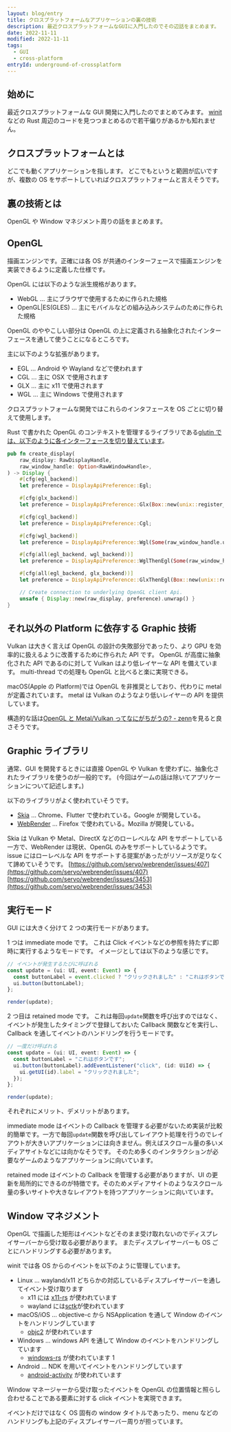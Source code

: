 ```yaml
---
layout: blog/entry
title: クロスプラットフォームなアプリケーションの裏の技術
description: 最近クロスプラットフォームなGUIに入門したのでその辺話をまとめます。
date: 2022-11-11
modified: 2022-11-11
tags:
  - GUI
  - cross-platform
entryId: underground-of-crossplatform
---
```


## 始めに

最近クロスプラットフォームな GUI 開発に入門したのでまとめてみます。
[winit](https://github.com/rust-windowing/winit) などの Rust 周辺のコードを見つつまとめるので若干偏りがあるかも知れません。

## クロスプラットフォームとは

どこでも動くアプリケーションを指します。
どこでもというと範囲が広いですが、複数の OS をサポートしていればクロスプラットフォームと言えそうです。

## 裏の技術とは

OpenGL や Window マネジメント周りの話をまとめます。

## OpenGL

描画エンジンです。正確には各 OS が共通のインターフェースで描画エンジンを実装できるように定義した仕様です。

OpenGL には以下のような派生規格があります。

- WebGL ... 主にブラウザで使用するために作られた規格
- OpenGL|ES(GLES) ... 主にモバイルなどの組み込みシステムのために作られた規格

OpenGL のややこしい部分は OpenGL の上に定義される抽象化されたインターフェースを通して使うことになるところです。

主に以下のような拡張があります。

- EGL ... Android や Wayland などで使われます
- CGL ... 主に OSX で使用されます
- GLX ... 主に x11 で使用されます
- WGL ... 主に Windows で使用されます

クロスプラットフォームな開発ではこれらのインタフェースを OS ごとに切り替えて使用します。

Rust で書かれた OpenGL のコンテキストを管理するライブラリである[glutin では、以下のように各インターフェースを切り替えています](https://github.com/rust-windowing/glutin/blob/79935ed18530fcc74cd2d0947e6c907d94beadfc/glutin_examples/src/lib.rs#L272-L297)。

```rust
pub fn create_display(
    raw_display: RawDisplayHandle,
    raw_window_handle: Option<RawWindowHandle>,
) -> Display {
    #[cfg(egl_backend)]
    let preference = DisplayApiPreference::Egl;

    #[cfg(glx_backend)]
    let preference = DisplayApiPreference::Glx(Box::new(unix::register_xlib_error_hook));

    #[cfg(cgl_backend)]
    let preference = DisplayApiPreference::Cgl;

    #[cfg(wgl_backend)]
    let preference = DisplayApiPreference::Wgl(Some(raw_window_handle.unwrap()));

    #[cfg(all(egl_backend, wgl_backend))]
    let preference = DisplayApiPreference::WglThenEgl(Some(raw_window_handle.unwrap()));

    #[cfg(all(egl_backend, glx_backend))]
    let preference = DisplayApiPreference::GlxThenEgl(Box::new(unix::register_xlib_error_hook));

    // Create connection to underlying OpenGL client Api.
    unsafe { Display::new(raw_display, preference).unwrap() }
}
```

## それ以外の Platform に依存する Graphic 技術

Vulkan は大きく言えば OpenGL の設計の失敗部分であったり、より GPU を効率的に扱えるように改善するために作られた API です。
OpenGL が高度に抽象化された API であるのに対して Vulkan はより低レイヤーな API を備えています。
multi-thread での処理も OpenGL と比べると楽に実現できる。

macOS(Apple の Platform)では OpenGL を非推奨としており、代わりに metal が定義されています。
metal は Vulkan のようなより低いレイヤーの API を提供しています。

構造的な話は[OpenGL と Metal/Vulkan ってなにがちがうの? - zenn](https://zenn.dev/n0mimono/articles/0b1c1b5f2a2549)を見ると良さそうです。

## Graphic ライブラリ

通常、GUI を開発するときには直接 OpenGL や Vulkan を使わずに、抽象化されたライブラリを使うのが一般的です。
(今回はゲームの話は除いてアプリケーションについて記述します。)

以下のライブラリがよく使われていそうです。

- [Skia](https://github.com/google/skia) ... Chrome、Flutter で使われている。Google が開発している。
- [WebRender](https://github.com/servo/webrender) ... Firefox で使われている。Mozilla が開発している。

Skia は Vulkan や Metal、DirectX などのローレベルな API をサポートしている一方で、WebRender は現状、OpenGL のみをサポートしているようです。
issue にはローレベルな API をサポートする提案があったがリソースが足りなくて諦めていそうです。
[https://github.com/servo/webrender/issues/407](https://github.com/servo/webrender/issues/407)
[https://github.com/servo/webrender/issues/3453](https://github.com/servo/webrender/issues/3453)

## 実行モード

GUI には大きく分けて 2 つの実行モードがあります。

1 つは immediate mode です。
これは Click イベントなどの参照を持たずに即時に実行するようなモードです。
イメージとしては以下のような感じです。

```ts
// イベントが発生するたびに呼ばれる
const update = (ui: UI, event: Event) => {
  const buttonLabel = event.clicked ? "クリックされました" : "これはボタンです";
  ui.button(buttonLabel);
};

render(update);
```

2 つ目は retained mode です。
これは毎回`update`関数を呼び出すのではなく、イベントが発生したタイミングで登録しておいた Callback 関数などを実行し、Callback を通してイベントのハンドリングを行うモードです。

```ts
// 一度だけ呼ばれる
const update = (ui: UI, event: Event) => {
  const buttonLabel = "これはボタンです";
  ui.button(buttonLabel).addEventListener("click", (id: UiId) => {
    ui.getUI(id).label = "クリックされました";
  });
};

render(update);
```

それぞれにメリット、デメリットがあります。

immediate mode はイベントの Callback を管理する必要がないため実装が比較的簡単です。一方で毎回`update`関数を呼び出してレイアウト処理を行うのでレイアウトが大きいアプリケーションには向きません。例えばスクロール量の多いメディアサイトなどには向かなそうです。
そのため多くのインタラクションが必要なゲームのようなアプリケーションに向いています。

retained mode はイベントの Callback を管理する必要がありますが、UI の更新を局所的にできるのが特徴です。そのためメディアサイトのようなスクロール量の多いサイトや大きなレイアウトを持つアプリケーションに向いています。

## Window マネジメント

OpenGL で描画した矩形はイベントなどそのまま受け取れないのでディスプレイサーバーから受け取る必要があります。
またディスプレイサーバーも OS ごとにハンドリングする必要があります。

winit では各 OS からのイベントを以下のように管理しています。

- Linux ... wayland/x11 どちらかの対応しているディスプレイサーバーを通してイベント受け取ります
  - x11 には [x11-rs](https://github.com/AltF02/x11-rs) が使われています
  - wayland には[sctk](https://github.com/smithay/client-toolkit)が使われています
- macOS/iOS ... objective-c から NSApplication を通して Window のイベントをハンドリングしています
  - [objc2](https://github.com/madsmtm/objc2) が使われています
- Windows ... windows API を通して Window のイベントをハンドリングしています
  - [windows-rs](https://github.com/microsoft/windows-rs) が使われています 1
- Android ... NDK を用いてイベントをハンドリングしています
  - [android-activity](https://github.com/rib/android-activity) が使われています

Window マネージャーから受け取ったイベントを OpenGL の位置情報と照らし合わせることである要素に対する click イベントを実現できます。

イベントだけではなく OS 固有の window タイトルであったり、menu などのハンドリングも上記のディスプレイサーバー周りが担っています。
